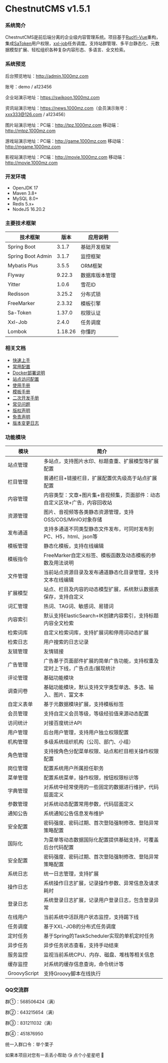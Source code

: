 # ChestnutCMS v1.5.1

### 系统简介

ChestnutCMS是前后端分离的企业级内容管理系统。项目基于[RuoYi-Vue](https://gitee.com/y_project/RuoYi-Vue)重构，集成[SaToken](https://gitee.com/dromara/sa-token)用户权限，[xxl-job](https://gitee.com/xuxueli0323/xxl-job)任务调度。支持站群管理、多平台静态化、元数据模型扩展、轻松组织各种复杂内容形态、多语言、全文检索。

### 系统预览

后台预览地址：<http://admin.1000mz.com>

账号：demo / a123456

企业站演示地址：<https://swikoon.1000mz.com>

资讯站演示地址：<https://news.1000mz.com>（会员演示账号：xxx333@126.com / a123456）

图片站演示地址：PC端：<http://tpz.1000mz.com> 移动端：<http://mtpz.1000mz.com>

游戏站演示地址：PC端：<http://game.1000mz.com> 移动端：<http://mgame.1000mz.com>

影视站演示地址：PC端：<http://movie.1000mz.com> 移动端：<http://movie.1000mz.com>

### 开发环境
- OpenJDK 17
- Maven 3.8+
- MySQL 8.0+
- Redis 5.x+
- NodeJS 16.20.2

### 主要技术框架

| 技术框架              | 版本      | 应用说明    |
|-------------------|---------|---------|
| Spring Boot       | 3.1.7   | 基础开发框架  |
| Spring Boot Admin | 3.1.7   | 监控框架    |
| Mybatis Plus      | 3.5.5   | ORM框架   |
| Flyway            | 9.22.3  | 数据库版本管理 |
| Yitter            | 1.0.6   | 雪花ID    |
| Redisson          | 3.25.2  | 分布式锁    |
| FreeMarker        | 2.3.32  | 模板引擎    |
| Sa-Token          | 1.37.0  | 权限认证    |
| Xxl-Job           | 2.4.0   | 任务调度    |
| Lombok            | 1.18.26 | 你懂的     |

### 相关文档


- [快速上手](https://www.1000mz.com/docs/prepare/local)
- [常用配置](https://www.1000mz.com/docs/prepare/config)
- [Docker部署说明](https://www.1000mz.com/docs/deploy/docker)
- [站点访问配置](https://www.1000mz.com/docs/prepare/config)
- [使用手册](https://www.1000mz.com/docs/guide)
- [模板手册](https://www.1000mz.com/docs/template)
- [二次开发手册](https://www.1000mz.com/docs/dev/cron)
- [常见问题](https://www.1000mz.com/docs/faq)
- [版权声明](https://www.1000mz.com/docs/copyright)
- [免责声明](https://www.1000mz.com/docs/disclaimer)
- [版本变更日志](https://www.1000mz.com/docs/release)

### 功能模块

| 模块           | 简介                                     |
|--------------|----------------------------------------|
| 站点管理         | 多站点，支持图片水印、标题查重、扩展模型等扩展配置              |
| 栏目管理         | 普通栏目+链接栏目，扩展配置优先级高于站点扩展配置              |
| 内容管理         | 内容类型：文章+图片集+音视频集，页面部件：动态自定义区块+广告，内容回收站 |
| 资源管理         | 图片、音视频等各类静态资源管理，支持OSS/COS/MinIO对象存储    |
| 发布通道         | 支持多通道不同类型静态文件发布，可同时发布到PC、H5，html、json等 |
| 模板管理         | 静态化模板，支持在线编辑                           |
| 模板指令         | FreeMarker自定义标签、模板函数及动态模板的参数及用法说明      |
| 文件管理         | 当前站点资源目录及发布通道静态化目录管理，支持文本在线编辑          |
| 扩展模型         | 站点、栏目及内容的动态模型扩展，系统默认数据表保存，支持自定义        |
| 词汇管理         | 热词、TAG词、敏感词、易错词                        |
| 内容索引         | 默认支持ElasticSearch+IK创建内容索引，支持标题内容全文检索  |
| 检索词库         | 自定义检索词库，支持扩展词和停用词动态扩展                  |
| 检索日志         | 用户搜索的日志记录                              |
| 友链管理         | 友情链接                                   |
| 广告管理         | 广告基于页面部件扩展的简单广告功能，支持权重及定时上下线，广告点击/展现统计 |
| 评论管理         | 基础功能模块                                 |
| 调查问卷         | 基础功能模块，默认支持文字类型单选、多选、输入、图片、富文本   |
| 自定义表单        | 基于元数据模块扩展，支持模板标签                       |
| 会员管理         | 支持自定义会员等级，等级经验值来源动态配置                  |
| 访问统计         | 对接百度统计API                              |
| 用户管理         | 后台用户管理，支持用户独立权限配置                      |
| 机构管理         | 多级系统组织机构（公司、部门、小组）                     |
| 角色管理         | 支持按角色分配菜单权限、站点和栏目相关操作权限配置              |
| 岗位管理         | 配置系统用户所属担任职务                           |
| 菜单管理         | 配置系统菜单，操作权限，按钮权限标识等                    |
| 字典管理         | 对系统中经常使用的一些固定的数据进行维护，代码层面定义            |
| 参数管理         | 对系统动态配置常用参数，代码层面定义                     |
| 通知公告         | 系统通知公告信息发布维护                           |
| 安全配置         | 密码强度、密码过期、首次登陆强制修改、登陆异常策略配置            |
| 国际化          | 为菜单等动态数据国际化配置提供基础支持，可覆盖后台代码配置          |
| 安全配置         | 密码强度、密码过期、首次登陆强制修改、登陆异常策略配置            |
| 系统日志         | 统一日志管理，支持扩展                            |
| 操作日志         | 系统操作日志扩展，记录操作参数、异常信息及请求耗时              |
| 登录日志         | 系统登录日志扩展，记录用户登录日志，包含登录异常               |
| 在线用户         | 当前系统中活跃用户状态监控，支持踢下线                    |
| 任务调度         | 基于XXL-JOB的分布式任务调度                      |
| 定时任务         | 基于Spring的TaskScheduler实现的单机定时任务        |
| 异步任务         | 异步任务状态查看，支持手动结束                        |
| 服务监控         | 监视当前系统CPU、内存、磁盘、堆栈等相关信息                |
| 缓存监控         | 对系统的缓存信息查询，命令统计等                       |
| GroovyScript | 支持Groovy脚本在线执行                         |

### QQ交流群
群①：568506424（满）

群②：643215654（满）

群③：831211032（满）

群④：451876950

统一入群口令：举个栗子

如果本项目对您有一丢丢小帮助 :kissing_heart: 点个小星星吧 :star2: